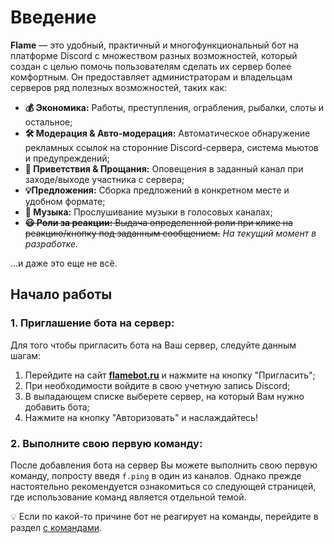 # Введение

**Flame** — это удобный, практичный и многофункциональный бот на платформе Discord с множеством разных возможностей, который создан с целью помочь пользователям сделать их сервер более комфортным. Он предоставляет администраторам и владельцам серверов ряд полезных возможностей, таких как:

- **💰 Экономика:** Работы, преступления, ограбления, рыбалки, слоты и остальное;
- **🛠️ Модерация & Авто-модерация:** Автоматическое обнаружение рекламных ссылок на сторонние Discord-сервера, система мьютов и предупреждений;
- **👋 Приветствия & Прощания:** Оповещения в заданный канал при заходе/выходе участника с сервера;
- **💡Предложения:** Сборка предложений в конкретном месте и удобном формате;
- **🎵 Музыка:** Прослушивание музыки в голосовых каналах;
- <strike>**😃 Роли за реакции:** Выдача определенной роли при клике на реакцию/кнопку под заданным сообщением.</strike> _На текущий момент в разработке._

...и даже это еще не всё.  

## Начало работы
### 1. Приглашение бота на сервер:
Для того чтобы пригласить бота на Ваш сервер, следуйте данным шагам:

1. Перейдите на сайт [**flamebot.ru**](https://flamebot.ru) и нажмите на кнопку "Пригласить";
2. При необходимости войдите в свою учетную запись Discord; 
3. В выпадающем списке выберете сервер, на который Вам нужно добавить бота; 
4. Нажмите на кнопку "Авторизовать" и наслаждайтесь!

### 2. Выполните свою первую команду:
После добавления бота на сервер Вы можете выполнить свою первую команду, попросту введя `f.ping` в один из каналов. Однако прежде настоятельно рекомендуется ознакомиться со следующей страницей, где использование команд является отдельной темой.

💡 Если по какой-то причине бот не реагирует на команды, перейдите в раздел [с командами](/commands). 